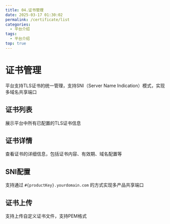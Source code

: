 ```yaml
---
title: 04.证书管理
date: 2025-03-17 01:30:02
permalink: /certificate/list
categories:
  - 平台介绍
tags:
  - 平台介绍
top: true
---
```


# 证书管理

平台支持TLS证书的统一管理，支持SNI（Server Name Indication）模式，实现多域名共享端口

## 证书列表

展示平台中所有已配置的TLS证书信息

<!-- ![证书列表](/iot/network/certificate/list.png "证书列表") -->

## 证书详情

查看证书的详细信息，包括证书内容、有效期、域名配置等

<!-- ![证书详情](/iot/network/certificate/detail.png "证书详情") -->

## SNI配置

支持通过 `#{productKey}.yourdomain.com` 的方式实现多产品共享端口

<!-- ![SNI配置](/iot/network/certificate/sni.png "SNI配置") -->

## 证书上传

支持上传自定义证书文件，支持PEM格式

<!-- ![证书上传](/iot/network/certificate/upload.png "证书上传") -->
